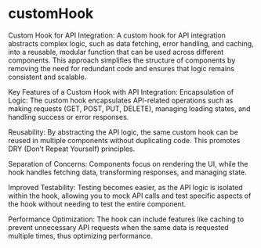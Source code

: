 # customHook
Custom Hook for API Integration:
A custom hook for API integration abstracts complex logic, such as data fetching, error handling, and caching, into a reusable, modular function that can be used across different components. This approach simplifies the structure of components by removing the need for redundant code and ensures that logic remains consistent and scalable.

Key Features of a Custom Hook with API Integration:
Encapsulation of Logic: The custom hook encapsulates API-related operations such as making requests (GET, POST, PUT, DELETE), managing loading states, and handling success or error responses.

Reusability: By abstracting the API logic, the same custom hook can be reused in multiple components without duplicating code. This promotes DRY (Don’t Repeat Yourself) principles.

Separation of Concerns: Components focus on rendering the UI, while the hook handles fetching data, transforming responses, and managing state.

Improved Testability: Testing becomes easier, as the API logic is isolated within the hook, allowing you to mock API calls and test specific aspects of the hook without needing to test the entire component.

Performance Optimization: The hook can include features like caching to prevent unnecessary API requests when the same data is requested multiple times, thus optimizing performance.

